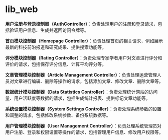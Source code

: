 # lib_web

**用户注册与登录控制器（AuthController）**：负责处理用户的注册和登录请求，包括验证用户信息、生成并返回访问令牌等。

**首页模块控制器（Homepage Controller）**：负责处理首页的相关请求，例如展示最新的科技前沿报道和研究成果、提供搜索功能等。

**评分模块控制器（Rating Controller）**：负责处理专家学者用户对文章进行评分和评价的请求，包括保存评分信息、计算平均评分等。

**文章管理模块控制器（Article Management Controller）**：负责处理运营管理人员对文章进行编辑、删除等操作的请求，包括添加文章、修改文章、删除文章等。

**数据统计模块控制器（Data Statistics Controller）**：负责处理统计网站的访问量、用户活跃度等数据的请求，包括生成统计报表、提供标记文章功能等。

**系统设置模块控制器（System Settings Controller）**：负责处理系统参数的设置和调整的请求，包括修改系统参数、备份系统数据等。

**用户管理模块控制器（User Management Controller）**：负责处理系统管理员对用户注册、登录和权限设置等操作的请求，包括管理用户信息、修改用户权限等。